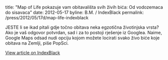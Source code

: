 title: "Map of Life pokazuje vam obitavališta svih živih bića: Od vodozemaca do sisavaca"
date: 2012-05-17
byline: B.M. / IndexBlack
permalink: /press/2012/05/17d/map-life-indexblack


JESTE li se ikad pitali gdje točno obitava neka egzotična životinjska vrsta? Ako je vaš odgovor potvrdan, sad i za to postoji rješenje iz Googlea. Naime, Google Maps odsad nudi opciju kojom možete locirati svako živo biće koje obitava na Zemlji, piše PopSci.

[View article on IndexBlack](http://www.index.hr/black/clanak/map-of-life-pokazuje-vam-obitavalista-svih-zivih-bica-od-vodozemaca-do-sisavaca/615483.aspx)
